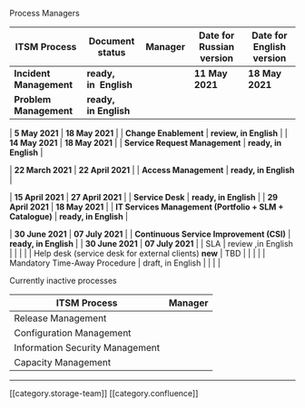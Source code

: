 

Process Managers



| ITSM Process | Document status | Manager | Date for Russian version | Date for English version | 
|  --- |  --- |  --- |  --- |  --- | 
|  **Incident Management**  |  **ready, in  English**  |  |  **11 May 2021**  |  **18 May 2021**  | 
|  **Problem Management**  |  **ready, in English**  | 

 |  **5 May 2021**  |  **18 May 2021**  | 
|  **Change Enablement**  |  **review, in English**  |  |  **14 May 2021**  |  **18 May 2021**  | 
|  **Service Request Management**  |  **ready, in English**  | 

 |  **22 March 2021**  |  **22 April 2021**  | 
|  **Access Management**  |  **ready, in English**  | 

 |  **15 April 2021**  |  **27 April 2021**  | 
|  **Service Desk**  |  **ready, in English**  |  |  **29 April 2021**  |  **18 May 2021**  | 
|  **IT Services Management (Portfolio + SLM + Catalogue)**  |  **ready, in English**  | 

 |  **30 June 2021**  |  **07 July 2021**  | 
|  **Continuous Service Improvement (CSI)**  |  **ready, in English**  |  |  **30 June 2021**  |  **07 July 2021**  | 
| SLA | review ,in English |  |  |  | 
| Help desk (service desk for external clients)  **new**  | TBD |  |  |  | 
| Mandatory Time-Away Procedure | draft, in English |  |  |  | 



Currently inactive processes



| ITSM Process | Manager | 
|  --- |  --- | 
| Release Management |  | 
| Configuration Management |  | 
| Information Security Management |  | 
| Capacity Management |  | 





*****

[[category.storage-team]] 
[[category.confluence]] 
